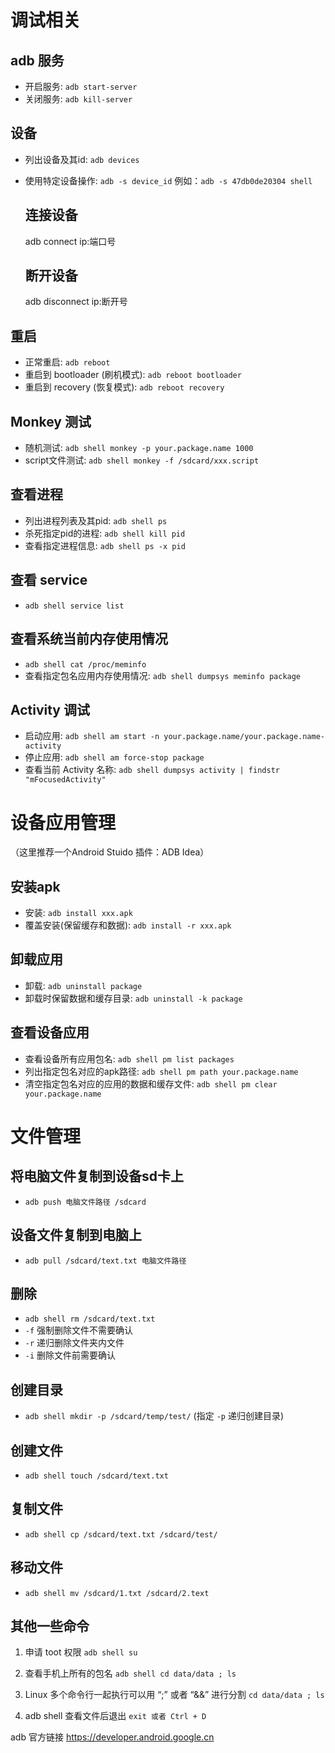 # 调试相关

## adb 服务
- 开启服务: `adb start-server`
- 关闭服务: `adb kill-server`

## 设备
- 列出设备及其id: `adb devices`
- 使用特定设备操作: `adb -s device_id`
  例如：`adb -s 47db0de20304 shell`

  ## 连接设备
  adb connect ip:端口号
  ## 断开设备
  adb disconnect ip:断开号

## 重启
- 正常重启: `adb reboot`
- 重启到 bootloader (刷机模式): `adb reboot bootloader`
- 重启到 recovery (恢复模式): `adb reboot recovery`

## Monkey 测试
- 随机测试: `adb shell monkey -p your.package.name 1000`
- script文件测试: `adb shell monkey -f /sdcard/xxx.script`

## 查看进程
- 列出进程列表及其pid: `adb shell ps`
- 杀死指定pid的进程: `adb shell kill pid`
- 查看指定进程信息: `adb shell ps -x pid`

## 查看 service
- `adb shell service list`

## 查看系统当前内存使用情况
- `adb shell cat /proc/meminfo`
- 查看指定包名应用内存使用情况: `adb shell dumpsys meminfo package`

## Activity 调试
- 启动应用: `adb shell am start -n your.package.name/your.package.name-activity`
- 停止应用: `adb shell am force-stop package`
- 查看当前 Activity 名称: `adb shell dumpsys activity | findstr "mFocusedActivity"`

# 设备应用管理
（这里推荐一个Android Stuido 插件：ADB Idea）

## 安装apk
- 安装: `adb install xxx.apk`
- 覆盖安装(保留缓存和数据): `adb install -r xxx.apk`

## 卸载应用
- 卸载: `adb uninstall package`
- 卸载时保留数据和缓存目录: `adb uninstall -k package`

## 查看设备应用
- 查看设备所有应用包名: `adb shell pm list packages`
- 列出指定包名对应的apk路径: `adb shell pm path your.package.name`
- 清空指定包名对应的应用的数据和缓存文件: `adb shell pm clear your.package.name`

# 文件管理

## 将电脑文件复制到设备sd卡上
- `adb push 电脑文件路径 /sdcard`

## 设备文件复制到电脑上
- `adb pull /sdcard/text.txt 电脑文件路径`

## 删除
- `adb shell rm /sdcard/text.txt`
- `-f` 强制删除文件不需要确认
- `-r` 递归删除文件夹内文件
- `-i` 删除文件前需要确认

## 创建目录
- `adb shell mkdir -p /sdcard/temp/test/` (指定 `-p` 递归创建目录)

## 创建文件
- `adb shell touch /sdcard/text.txt`

## 复制文件
- `adb shell cp /sdcard/text.txt /sdcard/test/`

## 移动文件
- `adb shell mv /sdcard/1.txt /sdcard/2.text`

## 其他一些命令
1. 申请 toot 权限
 `adb shell
su`

2. 查看手机上所有的包名
`adb shell
cd data/data ; ls`

3. Linux 多个命令行一起执行可以用 “;” 或者 “&&” 进行分割
`cd data/data ; ls`

4. adb shell 查看文件后退出
`exit 或者 Ctrl + D`

adb 官方链接
https://developer.android.google.cn